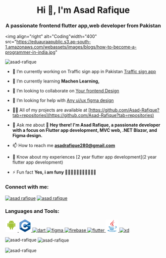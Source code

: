 <h1 align="center">Hi 👋, I'm Asad Rafique</h1>
<h3 align="center">A passionate frontend flutter app,web developer from Pakistan</h3>

<img align="right" alt="Coding"width="400" src="https://eduauraapublic.s3.ap-south-1.amazonaws.com/webassets/images/blogs/how-to-become-a-programmer-in-india.jpg"




<p align="left"> <img src="https://komarev.com/ghpvc/?username=asad-rafique&label=Profile%20views&color=0e75b6&style=flat" alt="asad-rafique" /> </p>

- 🔭 I’m currently working on Traffic sign app in Pakistan [Traffic sign app](https://www.figma.com/file/2rZlGfil4GAOzwhn5ST6Xo/Traffic-sign-test-pk?type=design&mode=design&t=6Q3q9NfnBZAvOmmw-1)

- 🌱 I’m currently learning **Machen Learning,**

- 👯 I’m looking to collaborate on [Your frontend Design](https://play.google.com/store/search?q=devglim&c=apps&hl=en&gl=US)

- 🤝 I’m looking for help with [Any ui/ux figma design](https://www.figma.com/file/bWplziZFg4TrGY3PCngFaK/Blood-Pressure-App-figma-format?type=design&mode=design&t=6Q3q9NfnBZAvOmmw-1)

- 👨‍💻 All of my projects are available at [https://github.com/Asad-Rafique?tab=repositories](https://github.com/Asad-Rafique?tab=repositories)

- 💬 Ask me about **👋 Hey there! I'm Asad Rafique, a passionate developer with a focus on Flutter app development, MVC web, .NET Blazor, and Figma design.**

- 📫 How to reach me **asadrafique280@gmail.com**

- 📄 Know about my experiences [2 year flutter app development](2 year flutter app development)

- ⚡ Fun fact **Yes, i am funy 🤣😂💕🤣🤣✨😍😍😉😎😎**

<h3 align="left">Connect with me:</h3>
<p align="left">
<a href="https://linkedin.com/in/asad rafique" target="blank"><img align="center" src="https://raw.githubusercontent.com/rahuldkjain/github-profile-readme-generator/master/src/images/icons/Social/linked-in-alt.svg" alt="asad rafique" height="30" width="40" /></a>
<a href="https://kaggle.com/asad rafique" target="blank"><img align="center" src="https://raw.githubusercontent.com/rahuldkjain/github-profile-readme-generator/master/src/images/icons/Social/kaggle.svg" alt="asad rafique" height="30" width="40" /></a>
</p>

<h3 align="left">Languages and Tools:</h3>
<p align="left"> <a href="https://developer.android.com" target="_blank" rel="noreferrer"> <img src="https://raw.githubusercontent.com/devicons/devicon/master/icons/android/android-original-wordmark.svg" alt="android" width="40" height="40"/> </a> <a href="https://www.w3schools.com/cpp/" target="_blank" rel="noreferrer"> <img src="https://raw.githubusercontent.com/devicons/devicon/master/icons/cplusplus/cplusplus-original.svg" alt="cplusplus" width="40" height="40"/> </a> <a href="https://dart.dev" target="_blank" rel="noreferrer"> <img src="https://www.vectorlogo.zone/logos/dartlang/dartlang-icon.svg" alt="dart" width="40" height="40"/> </a> <a href="https://www.figma.com/" target="_blank" rel="noreferrer"> <img src="https://www.vectorlogo.zone/logos/figma/figma-icon.svg" alt="figma" width="40" height="40"/> </a> <a href="https://firebase.google.com/" target="_blank" rel="noreferrer"> <img src="https://www.vectorlogo.zone/logos/firebase/firebase-icon.svg" alt="firebase" width="40" height="40"/> </a> <a href="https://flutter.dev" target="_blank" rel="noreferrer"> <img src="https://www.vectorlogo.zone/logos/flutterio/flutterio-icon.svg" alt="flutter" width="40" height="40"/> </a> <a href="https://www.java.com" target="_blank" rel="noreferrer"> <img src="https://raw.githubusercontent.com/devicons/devicon/master/icons/java/java-original.svg" alt="java" width="40" height="40"/> </a> <a href="https://www.adobe.com/products/xd.html" target="_blank" rel="noreferrer"> <img src="https://cdn.worldvectorlogo.com/logos/adobe-xd.svg" alt="xd" width="40" height="40"/> </a> </p>

<p><img align="left" src="https://github-readme-stats.vercel.app/api/top-langs?username=asad-rafique&show_icons=true&locale=en&layout=compact" alt="asad-rafique" /></p>

<p>&nbsp;<img align="center" src="https://github-readme-stats.vercel.app/api?username=asad-rafique&show_icons=true&locale=en" alt="asad-rafique" /></p>

<p><img align="center" src="https://github-readme-streak-stats.herokuapp.com/?user=asad-rafique&" alt="asad-rafique" /></p>

































